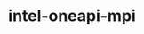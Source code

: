---
title: "intel-oneapi-mpi"
layout: cache
categories: [package, v0.23.0]
meta: {"versions": ["2021.14.0"], "compilers": ["gcc@=12.4.0", "oneapi@=2024.1.0", "oneapi@=2024.2.1"], "oss": ["amzn2", "ubuntu22.04"], "platforms": ["linux"], "targets": ["x86_64_v3", "x86_64_v4"], "stacks": ["aws-pcluster-x86_64_v4", "e4s-oneapi", "root"], "num_specs": 5, "num_specs_by_stack": {"root": 5, "aws-pcluster-x86_64_v4": 4, "e4s-oneapi": 1}}
spec_details: [{"hash": "tgscj3fhum4bgfllf36sf2sipo7sxszw", "compiler": "gcc@=12.4.0", "versions": ["2021.14.0"], "os": "amzn2", "platform": "linux", "target": "x86_64_v3", "variants": ["build_system=generic", "~classic-names", "+envmods", "+external-libfabric", "+generic-names", "~ilp64"], "stacks": ["root", "aws-pcluster-x86_64_v4"], "size": "-", "tarball": "https://binaries.spack.io/v0.23.0/build_cache/linux-amzn2-x86_64_v3/gcc-12.4.0/intel-oneapi-mpi-2021.14.0/linux-amzn2-x86_64_v3-gcc-12.4.0-intel-oneapi-mpi-2021.14.0-tgscj3fhum4bgfllf36sf2sipo7sxszw.spack"}, {"hash": "xh5epdie2z5cx3idkcsq4akam7vjxjyp", "compiler": "oneapi@=2024.1.0", "versions": ["2021.14.0"], "os": "amzn2", "platform": "linux", "target": "x86_64_v3", "variants": ["build_system=generic", "~classic-names", "+envmods", "+external-libfabric", "+generic-names", "~ilp64"], "stacks": ["root", "aws-pcluster-x86_64_v4"], "size": "-", "tarball": "https://binaries.spack.io/v0.23.0/build_cache/linux-amzn2-x86_64_v3/oneapi-2024.1.0/intel-oneapi-mpi-2021.14.0/linux-amzn2-x86_64_v3-oneapi-2024.1.0-intel-oneapi-mpi-2021.14.0-xh5epdie2z5cx3idkcsq4akam7vjxjyp.spack"}, {"hash": "gtbvngzqyowcdzmk7klkrhyeypyjcnqf", "compiler": "gcc@=12.4.0", "versions": ["2021.14.0"], "os": "amzn2", "platform": "linux", "target": "x86_64_v4", "variants": ["build_system=generic", "~classic-names", "+envmods", "+external-libfabric", "+generic-names", "~ilp64"], "stacks": ["root", "aws-pcluster-x86_64_v4"], "size": "-", "tarball": "https://binaries.spack.io/v0.23.0/build_cache/linux-amzn2-x86_64_v4/gcc-12.4.0/intel-oneapi-mpi-2021.14.0/linux-amzn2-x86_64_v4-gcc-12.4.0-intel-oneapi-mpi-2021.14.0-gtbvngzqyowcdzmk7klkrhyeypyjcnqf.spack"}, {"hash": "r2u7gmr6ioi3piwgia6aiagn4wgjxomz", "compiler": "oneapi@=2024.1.0", "versions": ["2021.14.0"], "os": "amzn2", "platform": "linux", "target": "x86_64_v4", "variants": ["build_system=generic", "~classic-names", "+envmods", "+external-libfabric", "+generic-names", "~ilp64"], "stacks": ["root", "aws-pcluster-x86_64_v4"], "size": "-", "tarball": "https://binaries.spack.io/v0.23.0/build_cache/linux-amzn2-x86_64_v4/oneapi-2024.1.0/intel-oneapi-mpi-2021.14.0/linux-amzn2-x86_64_v4-oneapi-2024.1.0-intel-oneapi-mpi-2021.14.0-r2u7gmr6ioi3piwgia6aiagn4wgjxomz.spack"}, {"hash": "zjw2u2merdl7zg6pwwcc6gojmyjgzz2e", "compiler": "oneapi@=2024.2.1", "versions": ["2021.14.0"], "os": "ubuntu22.04", "platform": "linux", "target": "x86_64_v3", "variants": ["build_system=generic", "~classic-names", "+envmods", "~external-libfabric", "~generic-names", "~ilp64"], "stacks": ["root", "e4s-oneapi"], "size": "-", "tarball": "https://binaries.spack.io/v0.23.0/build_cache/linux-ubuntu22.04-x86_64_v3/oneapi-2024.2.1/intel-oneapi-mpi-2021.14.0/linux-ubuntu22.04-x86_64_v3-oneapi-2024.2.1-intel-oneapi-mpi-2021.14.0-zjw2u2merdl7zg6pwwcc6gojmyjgzz2e.spack"}]
---